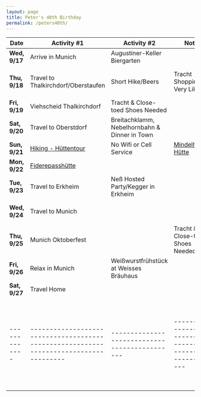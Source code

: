 ```yaml
---
layout: page
title: Peter's 40th Birthday
permalink: /peters40th/
---
```


| **Date**      | **Activity #1**                                                                       | **Activity #2**                               | **Notes**                                                 | **Lodging**                                                                                                |
| ------------- | ------------------------------------------------------------------------------------- | --------------------------------------------- | --------------------------------------------------------- | ---------------------------------------------------------------------------------------------------------- |
| **Wed, 9/17** | Arrive in Munich                                                                      | Augustiner-Keller Biergarten                  |                                                           | [Hotel Am Markt](https://www.hotel-am-markt.eu/)                                                           |
| **Thu, 9/18** | Travel to Thalkirchdorf/Oberstaufen                                                   | Short Hike/Beers                              | Tracht Shopping Very Likely                               | [Hotel Bayerischer Hof - Oberstaufen](https://www.bayer-hof.de/)                                           |
| **Fri, 9/19** | Viehscheid Thalkirchdorf                                                              | Tracht & Close-toed Shoes Needed              |                                                           |                                                                                                            |
| **Sat, 9/20** | Travel to Oberstdorf                                                                  | Breitachklamm, Nebelhornbahn & Dinner in Town |                                                           | [Brunnenhof Oberstdorf](https://brunnenhof-oberstdorf.de/ferienwohnungen/preise-und-buchen/buchen/#buchen) |
| **Sun, 9/21** | [Hiking - Hüttentour](https://www.bergeaktiv.de/huttentour-3-tage-oberstdorf-allgau/) | No Wifi or Cell Service                       | [Mindelheimer Hütte](https://www.mindelheimer-huette.de/) |                                                                                                            |
| **Mon, 9/22** | [Fiderepasshütte](https://www.fiderepasshuette.de/)                                   |                                               |                                                           |                                                                                                            |
| **Tue, 9/23** | Travel to Erkheim                                                                     | Neß Hosted Party/Kegger in Erkheim            |                                                           | [Landhaus](https://www.erkheimer-landhaus.de/) or [Baumhaus](https://baumhaus-ferienhaus.de)               |
| **Wed, 9/24** | Travel to Munich                                                                      |                                               |                                                           | [Motel One Munich-Westend](https://www.motel-one.com/en/hotels/munich/hotel-munich-westend/)               |
| **Thu, 9/25** | Munich Oktoberfest                                                                    |                                               | Tracht & Close-toed Shoes Needed                          |                                                                                                            |
| **Fri, 9/26** | Relax in Munich                                                                       | Weißwurstfrühstück at Weisses Bräuhaus        |                                                           |                                                                                                            |
| **Sat, 9/27** | Travel Home                                                                           |                                               |                                                           |                                                                                                            |
| ------------- | ------------------------------------------------------------------------------------- | --------------------------------------------- | --------------------------------------------------------- | ---------------------------------------------------------------------------------------------------------- |
